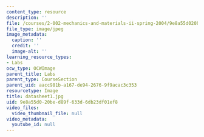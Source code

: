 ```yaml
---
content_type: resource
description: ''
file: /courses/2-002-mechanics-and-materials-ii-spring-2004/9e8a55d020bed89f633d6db23df01ef8_datasheet1.jpg
file_type: image/jpeg
image_metadata:
  caption: ''
  credit: ''
  image-alt: ''
learning_resource_types:
- Labs
ocw_type: OCWImage
parent_title: Labs
parent_type: CourseSection
parent_uid: aacc981b-a167-de94-2676-9f9acac3c353
resourcetype: Image
title: datasheet1.jpg
uid: 9e8a55d0-20be-d89f-633d-6db23df01ef8
video_files:
  video_thumbnail_file: null
video_metadata:
  youtube_id: null
---
```

